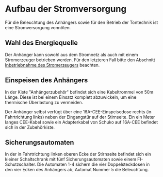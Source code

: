 # Aufbau der Stromversorgung

Für die Beleuchtung des Anhängers sowie für den Betrieb der Tontechnik ist eine Stromversorgung vonnöten.

## Wahl des Energiequelle

Der Anhänger kann sowohl aus dem Stromnetz als auch mit einem Stromerzeuger betrieben werden. Für den letzteren Fall bitte den Abschnitt [Inbetriebnahme des Stromerzeugers](stromerzeuger.md) beachten.

## Einspeisen des Anhängers

In der Kiste "Anhängerzubehör" befindet sich eine Kabeltrommel von 50m Länge. Diese ist bei einem Einsatz komplett abzuwickeln, um eine thermische Überlastung zu vermeiden.

Der Anhänger selbst verfügt über eine 16A-CEE-Einspeisedose rechts (in Fahrtrichtung links) neben der Eingangstür auf der Stirnseite. Ein ein Meter langes CEE-Kabel sowie ein Adapterkabel von Schuko auf 16A-CEE befindet sich in der Zubehörkiste.

## Sicherungsautomaten

In der in Fahrtrichtung linken oberen Ecke der Stirnseite befindet sich ein kleiner Schaltschrank mit fünf Sicherungsautomaten sowie einem FI-Schutzschalter. Die Automaten 1-4 sichern die vier Doppelsteckdosen in den vier Ecken des Anhängers ab, Automat Nummer 5 die Beleuchtung.

